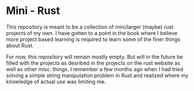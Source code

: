# Mini - Rust

This repository is meant to be a collection of mini/larger (maybe) rust projects of my own. I have gotten to a point in the book where I believe more project based learning is required to learn some of the finer things about Rust.

For now, this repository will remain mostly empty. But will in the future be filled with the projects as desribed in the projects on the rust website as well as other misc. things. I remember a few months ago when I had tried solving a simple string manipulation problem in Rust and realized where my knowledge of actual use was limiting me.